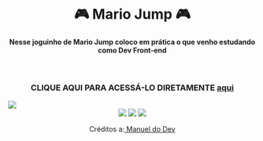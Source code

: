 <h1 align="center"> 🎮 Mario Jump 🎮</h1>

<h4 align="center"> Nesse joguinho de Mario Jump coloco em prática o que venho estudando como Dev Front-end</h4> <br>
<h3 align="center">CLIQUE AQUI PARA ACESSÁ-LO DIRETAMENTE <a href="https://projects-gustavo.github.io/mario-jump/">aqui</a></h3>     
   
<img src="https://i0.wp.com/www.tecstudio.com.br/wp-content/uploads/2016/03/SuperMarioWorld_CED.jpg?fit=1440%2C732&ssl=1">
<div align="center">
    <img src="https://img.shields.io/badge/html5-%23E34F26.svg?style=for-the-badge&logo=html5&logoColor=white" />
    <img src="https://img.shields.io/badge/css3-%231572B6.svg?style=for-the-badge&logo=css3&logoColor=white" />
    <img src="https://img.shields.io/badge/javascript-%23323330.svg?style=for-the-badge&logo=javascript&logoColor=%23F7DF1E" />
</div>
<p align="center">Créditos a:<a href="https://www.youtube.com/c/ManualdoDev"> Manuel do Dev</a></p>
